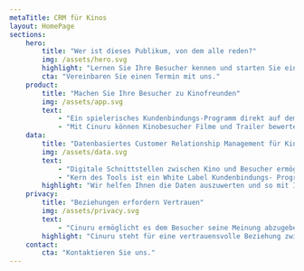 ```yaml
---
metaTitle: CRM für Kinos
layout: HomePage
sections:
    hero:
        title: "Wer ist dieses Publikum, von dem alle reden?"
        img: /assets/hero.svg
        highlight: "Lernen Sie Ihre Besucher kennen und starten Sie eine Beziehung."
        cta: "Vereinbaren Sie einen Termin mit uns."
    product:
        title: "Machen Sie Ihre Besucher zu Kinofreunden"
        img: /assets/app.svg
        text:
            - "Ein spielerisches Kundenbindungs-Programm direkt auf dem Smartphone."
            - "Mit Cinuru können Kinobesucher Filme und Trailer bewerten, Punkte sammeln und gegen attraktive Prämien einlösen. Es entsteht so ein direkter Kanal zu Ihren Besuchern, über den Sie diese an ihre Lieblingsfilme zum Filmstart erinnern und sie mit besonderen Angeboten und Events ins Kino einladen können."
    data:
        title: "Datenbasiertes Customer Relationship Management für Kinos"
        img: /assets/data.svg
        text:
            - "Digitale Schnittstellen zwischen Kino und Besucher ermöglichen den Informationsaustausch entlang der gesamten Customer Journey. Lernen Sie Ihre Stammkunden kennen und gewinnen Sie neue."
            - "Kern des Tools ist ein White Label Kundenbindungs- Programm für ihr Kino. Hiermit können Ihre Besucher Trailer und Filme bewerten, Punkte sammeln und in attraktive Prämien einlösen."
        highlight: "Wir helfen Ihnen die Daten auszuwerten und so mit Ihren Besuchern in Kontakt zu treten."
    privacy:
        title: "Beziehungen erfordern Vertrauen"
        img: /assets/privacy.svg
        text:
            - "Cinuru ermöglicht es dem Besucher seine Meinung abzugeben und mit seinem Kino in Kontakt zu treten. Oberste Prämisse bei der Auswertung der Informationen ist die Zustimmung der einzelnen Nutzer sowie eine Offenheit beim Umgang mit den Daten."
        highlight: "Cinuru steht für eine vertrauensvolle Beziehung zwischen Kino und Besucher."
    contact:
        cta: "Kontaktieren Sie uns."
---
```


